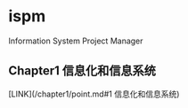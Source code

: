 # ispm
Information System Project Manager

## Chapter1 信息化和信息系统

[LINK](/chapter1/point.md#1 信息化和信息系统)

